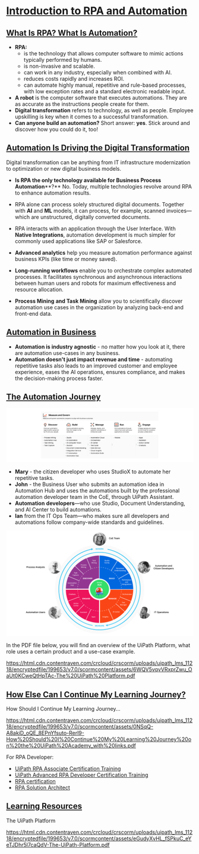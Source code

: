 # [Introduction to RPA and Automation](https://academy.uipath.com/learningpath-viewer/5636/1/199653/2)

## [What Is RPA? What Is Automation?](https://academy.uipath.com/learningpath-viewer/5636/1/199653/2)

- **RPA:**
  - is the technology that allows computer software to mimic actions typically performed by humans.
  - is non-invasive and scalable.
  - can work in any industry, especially when combined with AI.
  - reduces costs rapidly and increases ROI.
  - can automate highly manual, repetitive and rule-based processes, with low exception rates and a standard electronic readable input.
- **A robot** is the computer software that executes automations. They are as accurate as the instructions people create for them.
- **Digital transformation** refers to technology, as well as people. Employee upskilling is key when it comes to a successful transformation.
- **Can anyone build an automation?** Short answer: **yes**. Stick around and discover how you could do it, too!

## [**Automation Is Driving the Digital Transformation**](https://academy.uipath.com/learningpath-viewer/5636/1/199653/2)

Digital transformation can be anything from IT infrastructure modernization to optimization or new digital business models. 

- **Is RPA the only technology available for Business Process** **Automation****?**
  No. Today, multiple technologies revolve around RPA to enhance automation results.
- RPA alone can process solely structured digital documents. Together with **AI** and **ML** models, it can process, for example, scanned invoices—which are unstructured, digitally converted documents. 
- RPA interacts with an application through the User Interface. With **Native Integrations**, automation development is much simpler for commonly used applications like SAP or Salesforce.

- **Advanced analytics** help you measure automation performance against business KPIs (like time or money saved).

- **Long-running workflows** enable you to orchestrate complex automated processes. It facilitates synchronous and asynchronous interactions between human users and robots for maximum effectiveness and resource allocation.

- **Process Mining** **and Task Mining** allow you to scientifically discover automation use cases in the organization by analyzing back-end and front-end data.

## [**Automation in Business**](https://academy.uipath.com/learningpath-viewer/5636/1/199653/2)

- **Automation is industry agnostic** - no matter how you look at it, there are automation use-cases in any business.
- **Automation doesn't just impact revenue and time** - automating repetitive tasks also leads to an improved customer and employee experience, eases the AI operations, ensures compliance, and makes the decision-making process faster.

## [**The Automation Journey**](https://academy.uipath.com/learningpath-viewer/5636/1/199653/2)

![Platform_Overview_w_description_NOPROCESS_.png](images/0FCddk6N6-Mk09-u_wua_u5Md-kPGCKSI-Platform_Overview_w_description_NOPROCESS_.png)

- **Mary** - the citizen developer who uses StudioX to automate her repetitive tasks.
- **John** - the Business User who submits an automation idea in Automation Hub and uses the automations built by the professional automation developer team in the CoE, through UiPath Assistant.
- **Automation** **developers**—who use Studio, Document Understanding, and AI Center to build automations.
- **Ian** from the IT Ops Team—who makes sure all developers and automations follow company-wide standards and guidelines.

![Automation_Wheel_People_png_NOPROCESS_.png](images/mqj_TmNn8Smu5QKZ_fEthAFApP6iL6RFv-Automation_Wheel_People_png_NOPROCESS_.png)

In the PDF file below, you will find an overview of the UiPath Platform, what role uses a certain product and a use-case example. 

https://html.cdn.contentraven.com/crcloud/crscorm/uploads/uipath_lms_11218/encryptedfile/199653/v7.0/scormcontent/assets/6WQV5vqvVRxprZwu_OaUt0KCweQtHpTAc-The%20UiPath%20Platform.pdf

## [**How Else Can I Continue My Learning Journey?**](https://academy.uipath.com/learningpath-viewer/5636/1/199653/2)

How Should I Continue My Learning Journey...

https://html.cdn.contentraven.com/crcloud/crscorm/uploads/uipath_lms_11218/encryptedfile/199653/v7.0/scormcontent/assets/0NSqQ-A8akiD_oQE_8EPnYfsuto-Rerl9-How%20Should%20I%20Continue%20My%20Learning%20Journey%20on%20the%20UiPath%20Academy_with%20links.pdf

For RPA Developer: 

- [UiPath RPA Associate Certification Training](https://academy.uipath.com/learning-plans/uipath-rpa-associate-certification-training)
- [UiPath Advanced RPA Developer Certification Training](https://academy.uipath.com/learning-plans/uipath-advanced-rpa-developer-certification-training)
- [RPA certification](https://www.uipath.com/learning/certification)
- [RPA Solution Architect](https://academy.uipath.com/learning-plans/rpa-solution-architect-foundation-) 

## [**Learning Resources**](https://academy.uipath.com/learningpath-viewer/5636/1/199653/2)

The UiPath Platform

https://html.cdn.contentraven.com/crcloud/crscorm/uploads/uipath_lms_11218/encryptedfile/199653/v7.0/scormcontent/assets/eGudyXvHL_fSPkuC_eYeTJDhr5l7caQdV-The-UiPath-Platform.pdf
